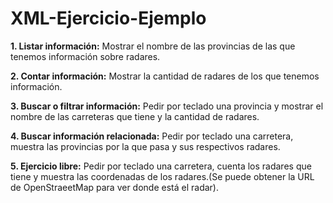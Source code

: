 # XML-Ejercicio-Ejemplo

**1. Listar información:** Mostrar el nombre de las provincias de las que tenemos información sobre radares.

**2. Contar información:** Mostrar la cantidad de radares de los que tenemos información.

**3. Buscar o filtrar información:** Pedir por teclado una provincia y mostrar el nombre de las carreteras que tiene y la cantidad de radares.

**4. Buscar información relacionada:** Pedir por teclado una carretera, muestra las provincias por la que pasa y sus respectivos radares.

**5. Ejercicio libre:** Pedir por teclado una carretera, cuenta los radares que tiene y muestra las coordenadas de los radares.(Se puede obtener la URL de OpenStraeetMap para ver donde está el radar).

